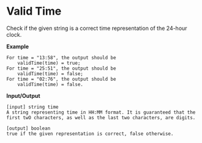 # Valid Time

Check if the given string is a correct time representation of the 24-hour clock.

**Example**

    For time = "13:58", the output should be
        validTime(time) = true;
    For time = "25:51", the output should be
        validTime(time) = false;
    For time = "02:76", the output should be
        validTime(time) = false.

**Input/Output**

    [input] string time
    A string representing time in HH:MM format. It is guaranteed that the first twO characters, as well as the last two characters, are digits.

    [output] boolean
    true if the given representation is correct, false otherwise.



